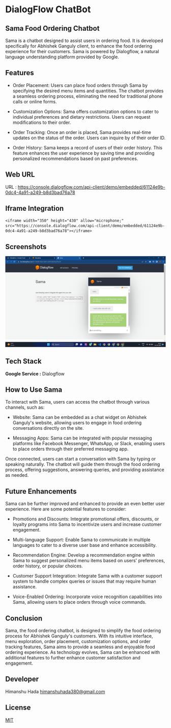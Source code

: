 # DialogFlow ChatBot 
## Sama Food Ordering Chatbot
Sama is a chatbot designed to assist users in ordering food. It is developed specifically for Abhishek Ganguly client, to enhance the food ordering experience for their customers. Sama is powered by Dialogflow, a natural language understanding platform provided by Google.

## Features
- Order Placement: Users can place food orders through Sama by specifying the desired menu items and quantities. The chatbot provides a seamless ordering process, eliminating the need for traditional phone calls or online forms.

- Customization Options: Sama offers customization options to cater to individual preferences and dietary restrictions. Users can request modifications to their order.

- Order Tracking: Once an order is placed, Sama provides real-time updates on the status of the order. Users can inquire by of their order ID.

- Order History: Sama keeps a record of users of their order history. This feature enhances the user experience by saving time and providing personalized recommendations based on past preferences.

## Web URL
URL : https://console.dialogflow.com/api-client/demo/embedded/61124e9b-0dc4-4a91-a249-b8d3bad76a78

## Iframe Integration


```
<iframe width="350" height="430" allow="microphone;" src="https://console.dialogflow.com/api-client/demo/embedded/61124e9b-0dc4-4a91-a249-b8d3bad76a78"></iframe>
```


## Screenshots

![Sama Screenshot](./sama.png)


## Tech Stack

**Google Service :** Dialogflow

## How to Use Sama
To interact with Sama, users can access the chatbot through various channels, such as:

- Website: Sama can be embedded as a chat widget on Abhishek Ganguly's website, allowing users to engage in food ordering conversations directly on the site.

- Messaging Apps: Sama can be integrated with popular messaging platforms like Facebook Messenger, WhatsApp, or Slack, enabling users to place orders through their preferred messaging app.

Once connected, users can start a conversation with Sama by typing or speaking naturally. The chatbot will guide them through the food ordering process, offering suggestions, answering queries, and providing assistance as needed.

## Future Enhancements
Sama can be further improved and enhanced to provide an even better user experience. Here are some potential features to consider:

- Promotions and Discounts: Integrate promotional offers, discounts, or loyalty programs into Sama to incentivize users and increase customer engagement.

- Multi-language Support: Enable Sama to communicate in multiple languages to cater to a diverse user base and enhance accessibility.

- Recommendation Engine: Develop a recommendation engine within Sama to suggest personalized menu items based on users' preferences, order history, or popular choices.

- Customer Support Integration: Integrate Sama with a customer support system to handle complex queries or issues that may require human assistance.

- Voice-Enabled Ordering: Incorporate voice recognition capabilities into Sama, allowing users to place orders through voice commands.

## Conclusion
Sama, the food ordering chatbot, is designed to simplify the food ordering process for Abhishek Ganguly's customers. With its intuitive interface, menu exploration, order placement, customization options, and order tracking features, Sama aims to provide a seamless and enjoyable food ordering experience. As technology evolves, Sama can be enhanced with additional features to further enhance customer satisfaction and engagement.

## Developer 
Himanshu Hada
himanshuhada380@gmail.com


## License

[MIT](https://choosealicense.com/licenses/mit/)
